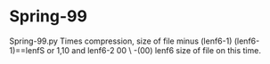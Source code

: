 # Spring-99
Spring-99.py
Times compression, size of  file minus (lenf6-1) (lenf6-1)==lenfS or 1,10 and lenf6-2 00 \ -(00) lenf6 size of file on this time.
